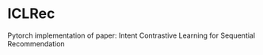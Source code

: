 # ICLRec
Pytorch implementation of paper: Intent Contrastive Learning for Sequential Recommendation
